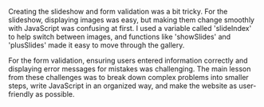 Creating the slideshow and form validation was a bit tricky. For the slideshow, displaying images was easy, but making them change smoothly with JavaScript was confusing at first. I used a variable called 'slideIndex' to help switch between images, and functions like 'showSlides' and 'plusSlides' made it easy to move through the gallery.

For the form validation, ensuring users entered information correctly and displaying error messages for mistakes was challenging. The main lesson from these challenges was to break down complex problems into smaller steps, write JavaScript in an organized way, and make the website as user-friendly as possible.
